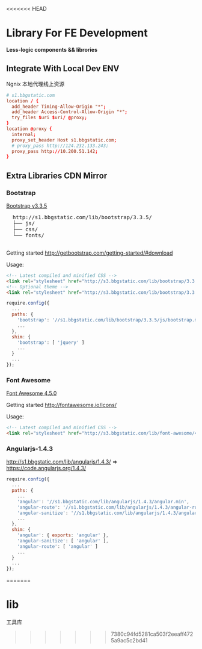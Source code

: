 <<<<<<< HEAD
# Library For FE Development

  **Less-logic components && librories**

## Integrate With Local Dev ENV

Ngnix 本地代理线上资源

  ```conf
  # s1.bbgstatic.com
  location / {
    add_header Timing-Allow-Origin "*";
    add_header Access-Control-Allow-Origin "*";
    try_files $uri $uri/ @proxy;
  }
  location @proxy {
    internal;
    proxy_set_header Host s1.bbgstatic.com;
    # proxy_pass http://124.232.133.243;
    proxy_pass http://10.200.51.142;
  }
  ```

## Extra Libraries CDN Mirror

### Bootstrap

  [Bootstrap v3.3.5](http://s3.bbgstatic.com/lib/bootstrap/3.3.5/css/bootstrap.min.css)

  <pre>
  http://s1.bbgstatic.com/lib/bootstrap/3.3.5/
  ├── js/
  ├── css/
  └── fonts/
  </pre>

  Getting started <http://getbootstrap.com/getting-started/#download>

  Usage:

  ```html
  <!-- Latest compiled and minified CSS -->
  <link rel="stylesheet" href="http://s3.bbgstatic.com/lib/bootstrap/3.3.5/css/bootstrap.min.css">
  <!-- Optional theme -->
  <link rel="stylesheet" href="http://s3.bbgstatic.com/lib/bootstrap/3.3.5/css/bootstrap-theme.min.css">
  ```

  ```js
  require.config({
    ...
    paths: {
      'bootstrap': '//s1.bbgstatic.com/lib/bootstrap/3.3.5/js/bootstrap.min',
      ...
    },
    shim: {
      'bootstrap': [ 'jquery' ]
      ...
    }
    ...
  });
  ```

### Font Awesome

  [Font Awesome 4.5.0](http://s3.bbgstatic.com/lib/font-awesome/4.5.0/css/font-awesome.css)

  Getting started <http://fontawesome.io/icons/>

  Usage:

  ```html
  <!-- Latest compiled and minified CSS -->
  <link rel="stylesheet" href="http://s3.bbgstatic.com/lib/font-awesome/4.5.0/css/font-awesome.css">
  ```

### Angularjs-1.4.3

  <http://s1.bbgstatic.com/lib/angularjs/1.4.3/> => <https://code.angularjs.org/1.4.3/>

  ```js
  require.config({
    ...
    paths: {
      ...
      'angular': '//s1.bbgstatic.com/lib/angularjs/1.4.3/angular.min',
      'angular-route': '//s1.bbgstatic.com/lib/angularjs/1.4.3/angular-route.min',
      'angular-sanitize': '//s1.bbgstatic.com/lib/angularjs/1.4.3/angular-sanitize.min'
      ...
    },
    shim: {
      'angular': { exports: 'angular' },
      'angular-sanitize': [ 'angular' ],
      'angular-route': [ 'angular' ]
      ...
    }
    ...
  });
  ```
=======
# lib
工具库
>>>>>>> 7380c94fd5281ca503f2eeaff4725a9ac5c2bd41
